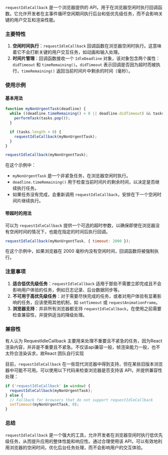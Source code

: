 `requestIdleCallback` 是一个浏览器提供的 API，用于在浏览器空闲时执行回调函数。它允许开发者在主事件循环空闲期间执行后台和低优先级任务，而不会影响关键的用户交互和渲染性能。

### 主要特性

1. **空闲时间执行**：`requestIdleCallback` 回调函数在浏览器空闲时执行。这意味着它不会打断关键的用户交互任务，如动画和输入处理。
2. **时间片管理**：回调函数接收一个 `IdleDeadline` 对象，该对象包含两个属性：`didTimeout` 和 `timeRemaining()`。`didTimeout` 表示回调是否因为超时而被执行，`timeRemaining()` 返回当前时间片中剩余的时间（毫秒）。

### 使用示例

#### 基本用法

```javascript
function myNonUrgentTask(deadline) {
  while ((deadline.timeRemaining() > 0 || deadline.didTimeout) && tasks.length > 0) {
    performTask(tasks.pop());
  }

  if (tasks.length > 0) {
    requestIdleCallback(myNonUrgentTask);
  }
}

requestIdleCallback(myNonUrgentTask);
```

在这个示例中：

- `myNonUrgentTask` 是一个非紧急任务，在浏览器空闲时执行。
- `deadline.timeRemaining()` 用于检查当前时间片的剩余时间，以决定是否继续执行任务。
- 如果任务没有完成，会重新调用 `requestIdleCallback`，安排在下一个空闲时间片继续执行。

#### 带超时的用法

可以为 `requestIdleCallback` 提供一个可选的超时参数，以确保即使在浏览器没有空闲时间的情况下，也能在指定的时间后执行回调。

```javascript
requestIdleCallback(myNonUrgentTask, { timeout: 2000 });
```

在这个示例中，如果浏览器在 2000 毫秒内没有空闲时间，回调函数将被强制执行。

### 注意事项

1. **适合低优先级任务**：`requestIdleCallback` 适用于那些不需要立即完成且不会影响用户体验的任务，例如日志记录、后台数据同步等。
2. **不可用于高优先级任务**：对于需要尽快完成的任务，或者对用户体验有显著影响的任务，应该使用其他机制，如 `setTimeout` 或 `requestAnimationFrame`。
3. **浏览器支持**：并非所有浏览器都支持 `requestIdleCallback`，在使用之前需要检查兼容性，并提供适当的降级处理。

### 兼容性

有人认为 RequestIdleCallback 主要用来处理不重要且不紧急的任务，因为React渲染内容，并非是不重要且不紧急。不仅该api兼容一般，帧渲染能力一般，也不太符合渲染诉求，故React 团队自行实现

目前，`requestIdleCallback` 在一些现代浏览器中得到支持，但在某些旧版本浏览器中可能不可用。可以使用以下代码来检查浏览器是否支持该 API，并提供兼容性处理：

```javascript
if ('requestIdleCallback' in window) {
  requestIdleCallback(myNonUrgentTask);
} else {
  // Fallback for browsers that do not support requestIdleCallback
  setTimeout(myNonUrgentTask, 0);
}
```

### 总结

`requestIdleCallback` 是一个强大的工具，允许开发者在浏览器空闲时执行低优先级任务，从而提升应用的整体性能和响应性。通过合理使用该 API，可以有效地利用浏览器的空闲时间，优化后台任务处理，而不会影响用户的交互体验。

